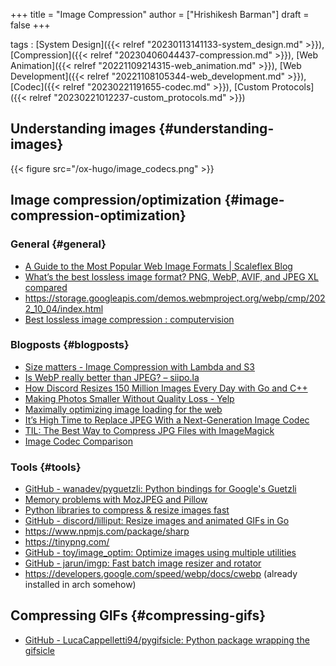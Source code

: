 +++
title = "Image Compression"
author = ["Hrishikesh Barman"]
draft = false
+++

tags
: [System Design]({{< relref "20230113141133-system_design.md" >}}), [Compression]({{< relref "20230406044437-compression.md" >}}), [Web Animation]({{< relref "20221109214315-web_animation.md" >}}), [Web Development]({{< relref "20221108105344-web_development.md" >}}), [Codec]({{< relref "20230221191655-codec.md" >}}), [Custom Protocols]({{< relref "20230221012237-custom_protocols.md" >}})


## Understanding images {#understanding-images}

{{< figure src="/ox-hugo/image_codecs.png" >}}


## Image compression/optimization {#image-compression-optimization}


### General {#general}

-   [A Guide to the Most Popular Web Image Formats | Scaleflex Blog](https://blog.scaleflex.com/best-web-image-formats/)
-   [What’s the best lossless image format? PNG, WebP, AVIF, and JPEG XL compared](https://siipo.la/blog/whats-the-best-lossless-image-format-comparing-png-webp-avif-and-jpeg-xl)
-   <https://storage.googleapis.com/demos.webmproject.org/webp/cmp/2022_10_04/index.html>
-   [Best lossless image compression : computervision](https://www.reddit.com/r/computervision/comments/zg62fl/best_lossless_image_compression/)


### Blogposts {#blogposts}

-   [Size matters - Image Compression with Lambda and S3](https://dev.to/aarongarvey/size-matters-image-compression-with-lambda-and-s3-40bf)
-   [Is WebP really better than JPEG? – siipo.la](https://siipo.la/blog/is-webp-really-better-than-jpeg)
-   [How Discord Resizes 150 Million Images Every Day with Go and C++](https://discord.com/blog/how-discord-resizes-150-million-images-every-day-with-go-and-c)
-   [Making Photos Smaller Without Quality Loss - Yelp](https://engineeringblog.yelp.com/2017/06/making-photos-smaller.html)
-   [Maximally optimizing image loading for the web](https://www.industrialempathy.com/posts/image-optimizations/)
-   [It’s High Time to Replace JPEG With a Next-Generation Image Codec](https://cloudinary.com/blog/time_for_next_gen_codecs_to_dethrone_jpeg)
-   [TIL: The Best Way to Compress JPG Files with ImageMagick](https://dev.to/feldroy/til-strategies-for-compressing-jpg-files-with-imagemagick-5fn9)
-   [Image Codec Comparison](https://giannirosato.com/blog/post/image-comparison/)


### Tools {#tools}

-   [GitHub - wanadev/pyguetzli: Python bindings for Google's Guetzli](https://github.com/wanadev/pyguetzli)
-   [Memory problems with MozJPEG and Pillow](https://blog.avirtualhome.com/memory-problems-with-jpg-files-and-pillow/)
-   [Python libraries to compress &amp; resize images fast](https://uploadcare.com/blog/image-optimization-python/)
-   [GitHub - discord/lilliput: Resize images and animated GIFs in Go](https://github.com/discord/lilliput)
-   <https://www.npmjs.com/package/sharp>
-   <https://tinypng.com/>
-   [GitHub - toy/image_optim: Optimize images using multiple utilities](https://github.com/toy/image_optim)
-   [GitHub - jarun/imgp: Fast batch image resizer and rotator](https://github.com/jarun/imgp)
-   <https://developers.google.com/speed/webp/docs/cwebp> (already installed in arch somehow)


## Compressing GIFs {#compressing-gifs}

-   [GitHub - LucaCappelletti94/pygifsicle: Python package wrapping the gifsicle](https://github.com/LucaCappelletti94/pygifsicle)
